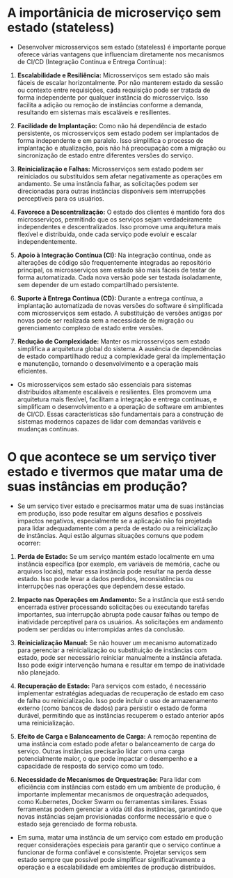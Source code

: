 # A importânicia de microserviço sem estado (stateless)

- Desenvolver microsserviços sem estado (stateless) é importante porque oferece várias vantagens que influenciam diretamente nos mecanismos de CI/CD (Integração Contínua e Entrega Contínua):

1. **Escalabilidade e Resiliência:**
   Microsserviços sem estado são mais fáceis de escalar horizontalmente. Por não manterem estado da sessão ou contexto entre requisições, cada requisição pode ser tratada de forma independente por qualquer instância do microsserviço. Isso facilita a adição ou remoção de instâncias conforme a demanda, resultando em sistemas mais escaláveis e resilientes.

2. **Facilidade de Implantação:**
   Como não há dependência de estado persistente, os microsserviços sem estado podem ser implantados de forma independente e em paralelo. Isso simplifica o processo de implantação e atualização, pois não há preocupação com a migração ou sincronização de estado entre diferentes versões do serviço.

3. **Reinicialização e Falhas:**
   Microsserviços sem estado podem ser reiniciados ou substituídos sem afetar negativamente as operações em andamento. Se uma instância falhar, as solicitações podem ser direcionadas para outras instâncias disponíveis sem interrupções perceptíveis para os usuários.

4. **Favorece a Descentralização:**
   O estado dos clientes é mantido fora dos microsserviços, permitindo que os serviços sejam verdadeiramente independentes e descentralizados. Isso promove uma arquitetura mais flexível e distribuída, onde cada serviço pode evoluir e escalar independentemente.

5. **Apoio à Integração Contínua (CI):**
   Na integração contínua, onde as alterações de código são frequentemente integradas ao repositório principal, os microsserviços sem estado são mais fáceis de testar de forma automatizada. Cada nova versão pode ser testada isoladamente, sem depender de um estado compartilhado persistente.

6. **Suporte à Entrega Contínua (CD):**
   Durante a entrega contínua, a implantação automatizada de novas versões do software é simplificada com microsserviços sem estado. A substituição de versões antigas por novas pode ser realizada sem a necessidade de migração ou gerenciamento complexo de estado entre versões.

7. **Redução de Complexidade:**
   Manter os microsserviços sem estado simplifica a arquitetura global do sistema. A ausência de dependências de estado compartilhado reduz a complexidade geral da implementação e manutenção, tornando o desenvolvimento e a operação mais eficientes.

- Os microsserviços sem estado são essenciais para sistemas distribuídos altamente escaláveis e resilientes. Eles promovem uma arquitetura mais flexível, facilitam a integração e entrega contínuas, e simplificam o desenvolvimento e a operação de software em ambientes de CI/CD. Essas características são fundamentais para a construção de sistemas modernos capazes de lidar com demandas variáveis e mudanças contínuas.

# O que acontece se um serviço tiver estado e tivermos que matar uma de suas instâncias em produção?

- Se um serviço tiver estado e precisarmos matar uma de suas instâncias em produção, isso pode resultar em alguns desafios e possíveis impactos negativos, especialmente se a aplicação não foi projetada para lidar adequadamente com a perda de estado ou a reinicialização de instâncias. Aqui estão algumas situações comuns que podem ocorrer:

1. **Perda de Estado:**
   Se um serviço mantém estado localmente em uma instância específica (por exemplo, em variáveis de memória, cache ou arquivos locais), matar essa instância pode resultar na perda desse estado. Isso pode levar a dados perdidos, inconsistências ou interrupções nas operações que dependem desse estado.

2. **Impacto nas Operações em Andamento:**
   Se a instância que está sendo encerrada estiver processando solicitações ou executando tarefas importantes, sua interrupção abrupta pode causar falhas ou tempo de inatividade perceptível para os usuários. As solicitações em andamento podem ser perdidas ou interrompidas antes da conclusão.

3. **Reinicialização Manual:**
   Se não houver um mecanismo automatizado para gerenciar a reinicialização ou substituição de instâncias com estado, pode ser necessário reiniciar manualmente a instância afetada. Isso pode exigir intervenção humana e resultar em tempo de inatividade não planejado.

4. **Recuperação de Estado:**
   Para serviços com estado, é necessário implementar estratégias adequadas de recuperação de estado em caso de falha ou reinicialização. Isso pode incluir o uso de armazenamento externo (como bancos de dados) para persistir o estado de forma durável, permitindo que as instâncias recuperem o estado anterior após uma reinicialização.

5. **Efeito de Carga e Balanceamento de Carga:**
   A remoção repentina de uma instância com estado pode afetar o balanceamento de carga do serviço. Outras instâncias precisarão lidar com uma carga potencialmente maior, o que pode impactar o desempenho e a capacidade de resposta do serviço como um todo.

6. **Necessidade de Mecanismos de Orquestração:**
   Para lidar com eficiência com instâncias com estado em um ambiente de produção, é importante implementar mecanismos de orquestração adequados, como Kubernetes, Docker Swarm ou ferramentas similares. Essas ferramentas podem gerenciar a vida útil das instâncias, garantindo que novas instâncias sejam provisionadas conforme necessário e que o estado seja gerenciado de forma robusta.

- Em suma, matar uma instância de um serviço com estado em produção requer considerações especiais para garantir que o serviço continue a funcionar de forma confiável e consistente. Projetar serviços sem estado sempre que possível pode simplificar significativamente a operação e a escalabilidade em ambientes de produção distribuídos.